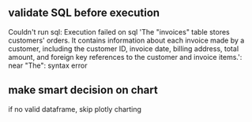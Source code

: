 
## validate SQL before execution
Couldn't run sql:  Execution failed on sql 'The "invoices" table stores customers' orders. It contains information about each invoice made by a customer, including the customer ID, invoice date, billing address, total amount, and foreign key references to the customer and invoice items.': near "The": syntax error

## make smart decision on chart
if no valid dataframe, skip plotly charting

